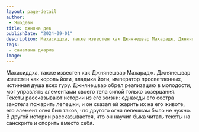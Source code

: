 ```yaml
---
layout: page-detail
author:
 - Яшодеви
title: джняна дев
publishDate: "2024-09-01"
description: Махасиддха, также известен как Джнянешвар Махарадж. Джнянешвар известен как король йоги, владыка йоги, император просветленных, истинная душа всех гуру. Джнянешвар обрел реализацию в молодости, мог управлять элементами своего тела силой только созерцания. Тексты рассказывают истории из его жизни однажды его сестра захотела пожарить лепешки, и он сказал ей жарить их на его животе, его элемент огня был таков, что другого огня лепешкам было не нужно. В другой истории рассказывается, что он научил быка читать тексты на санскрите и спорить вместо себя.
tags:
 - санатана дхарма
image: 
---
```


Махасиддха, также известен как Джнянешвар Махарадж. Джнянешвар известен как король йоги, владыка йоги, император просветленных, истинная душа всех гуру. Джнянешвар обрел реализацию в молодости, мог управлять элементами своего тела силой только созерцания. Тексты рассказывают истории из его жизни: однажды его сестра захотела пожарить лепешки, и он сказал ей жарить их на его животе, его элемент огня был таков, что другого огня лепешкам было не нужно. В другой истории рассказывается, что он научил быка читать тексты на санскрите и спорить вместо себя.

